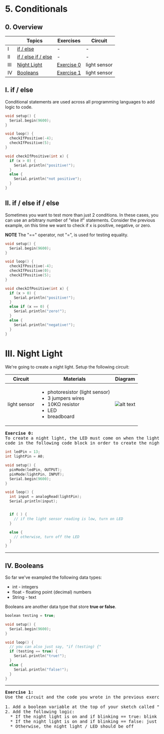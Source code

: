 # 5. Conditionals

## 0. Overview

|  | Topics | Exercises | Circuit |
| --- | --- | --- | --- |
| I | [if / else](#i-if--else) | - | - |
| II | [if / else if / else](#ii-if--else-if--else) | - | - |
| III | [Night Light](#iii-night-light) | [Exercise 0](#ex0) | light sensor |
| IV | [Booleans](#iv-booleans) | [Exercise 1](#ex1) | light sensor |

## I. if / else
Conditional statements are used across all programming languages to add logic to code.

```c++
void setup() {
  Serial.begin(9600);
}

void loop() {
  checkIfPositive(-4);
  checkIfPositive(5);
}

void checkIfPositive(int x) {
  if (x > 0) {
    Serial.println("positive!");
  }
  else {
    Serial.println("not positive");
  }
}
```

## II. if / else if / else
Sometimes you want to test more than just 2 conditions. In these cases, you can use an arbitrary number of "else if" statements. Consider the previous example, on this time we want to check if x is positive, negative, or zero.

**NOTE** The "==" operator, not "=", is used for testing equality.

```c++
void setup() {
  Serial.begin(9600);
}

void loop() {
  checkIfPositive(-4);
  checkIfPositive(0);
  checkIfPositive(5);
}

void checkIfPositive(int x) {
  if (x > 0) {
    Serial.println("positive!");
  }
  else if (x == 0) {
    Serial.println("zero!");
  }
  else {
    Serial.println("negative!");
  }
}
```


# III. Night Light

We're going to create a night light. Setup the following circuit:

| Circuit | Materials | Diagram |
| --- | --- | --- |
| light sensor | <ul><li>photoresistor (light sensor)</li><li>3 jumpers wires</li><li>10KΩ resistor</li><li>LED</li><li>breadboard</li></ul> | ![alt text](http://s4a.cat/examples/photoresistor_led.png) |

<a name="ex0"></a>
<pre>
<b>Exercise 0:</b>
To create a night light, the LED must come on when the light in the room goes dim. Fill out the missing
code in the following code block in order to create the night light:
</pre>

```c++
int ledPin = 13;
int lightPin = A0;

void setup() {
  pinMode(ledPin, OUTPUT);
  pinMode(lightPin, INPUT);
  Serial.begin(9600);
}

void loop() {
  int input = analogRead(lightPin);
  Serial.println(input);


  if ( ) {
    // if the light sensor reading is low, turn on LED
  }

  else {
    // otherwise, turn off the LED
  }
}
```

---

## IV. Booleans

So far we've exampled the following data types:
* int - integers
* float - floating point (decimal) numbers
* String - text

Booleans are another data type that store **true or false**.

```c++
boolean testing = true;

void setup() {
  Serial.begin(9600);
}

void loop() {
  // you can also just say, "if (testing) {"
  if (testing == true) {
    Serial.println("true!");
  }
  else {
    Serial.println("false!");
  }
}
```

---

<a name="ex1"></a>
<pre>
<b>Exercise 1:</b>
Use the circuit and the code you wrote in the previous exercise.

1. Add a boolean variable at the top of your sketch called "blinking"
2. Add the following logic:
  * If the night light is on and if blinking == true: blink the LED
  * If the night light is on and if blinking == false: just turn LED on
  * Otherwise, the night light / LED should be off
</pre>

